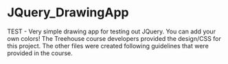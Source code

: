 JQuery_DrawingApp
=================

TEST - Very simple drawing app for testing out JQuery. You can add your own colors!
The Treehouse course developers provided the design/CSS for this project. 
The other files were created following guidelines that were provided in the course.
